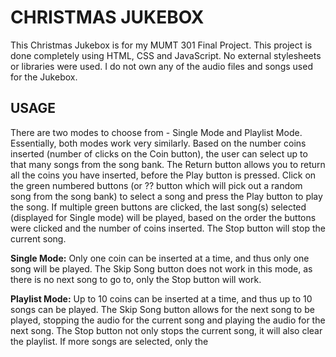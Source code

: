 
# CHRISTMAS JUKEBOX

This Christmas Jukebox is for my MUMT 301 Final Project. This project is done completely using HTML, CSS and JavaScript.  No external stylesheets or libraries were used.  I do not own any of the audio files and songs used for the Jukebox.

## USAGE

There are two modes to choose from - Single Mode and Playlist Mode.  Essentially, both modes work very similarly. Based on the number coins inserted (number of clicks on the Coin button), the user can select up to that many songs from the song bank.  The Return button allows you to return all the coins you have inserted, before the Play button is pressed.  Click on the green numbered buttons (or ?? button which will pick out a random song from the song bank) to select a song and press the Play button to play the song.  If multiple green buttons are clicked, the last song(s) selected (displayed for Single mode) will be played, based on the order the buttons were clicked and the number of coins inserted.  The Stop button will stop the current song.

**Single Mode:** Only one coin can be inserted at a time, and thus only one song will be played.  The Skip Song button does not work in this mode, as there is no next song to go to, only the Stop button will work.

**Playlist Mode:** Up to 10 coins can be inserted at a time, and thus up to 10 songs can be played.  The Skip Song button allows for the next song to be played, stopping the audio for the current song and playing the audio for the next song.  The Stop button not only stops the current song, it will also clear the playlist.  If more songs are selected, only the 